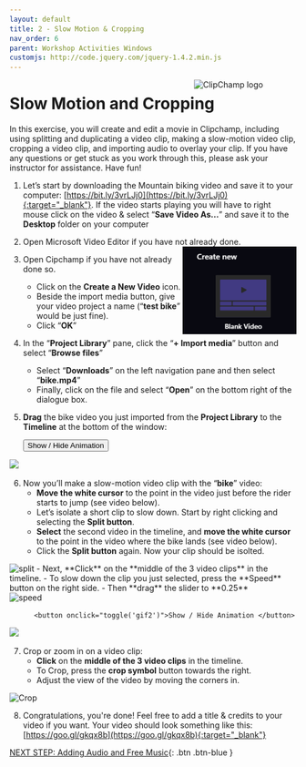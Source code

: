 ```yaml
---
layout: default
title: 2 - Slow Motion & Cropping
nav_order: 6
parent: Workshop Activities Windows
customjs: http://code.jquery.com/jquery-1.4.2.min.js
---
```


<img src="images/ms-videoeditor/cc-basics/logo.png" style="float:right;width:180px;" alt="ClipChamp logo">

# Slow Motion and Cropping
In this exercise, you will create and edit a movie in Clipchamp, including using splitting and duplicating a video clip, making a slow-motion video clip, cropping a video clip, and importing audio to overlay your clip. If you have any questions or get stuck as you work through this, please ask your instructor for assistance.  Have fun!

1.  Let’s start by downloading the Mountain biking video and save it to your computer: [https://bit.ly/3vrLJj0](https://bit.ly/3vrLJj0){:target="_blank"}. If the video starts playing you will have to right mouse click on the video & select “**Save Video As...**” and save it to the **Desktop** folder on your computer

2.  Open Microsoft Video Editor if you have not already done. 
    <img src="images/create-new.png" style="float:right;width:200px" alt="Create a New Video button">
3.  Open Cipchamp if you have not already done so.
    -   Click on the **Create a New Video** icon.
    -   Beside the import media button, give your video project a name (“**test bike**” would be just fine).
    -   Click “**OK**”

4.  In the “**Project Library**” pane, click the “**+ Import media**” button and select “**Browse files**”
    -   Select “**Downloads**” on the left navigation pane and then select “**bike.mp4**”
    -   Finally, click on the file and select  “**Open**” on the bottom right of the dialogue box.
      
5.  **Drag** the bike video you just imported from the **Project Library** to the **Timeline** at the bottom of the window:

      <button onclick="toggle('gif1')">Show / Hide Animation </button>
<div id="gif1">
      <img src="images/cc-slow1.gif">
      </div>
    
6.  Now you’ll make a slow-motion video clip with the “**bike**” video:
    -    **Move the white cursor** to the point in the video just before the rider starts to jump (see video below).
    -    Let’s isolate a short clip to slow down. Start by right clicking and selecting the **Split button**.
    -   **Select** the second video in the timeline, and **move the white cursor** to the point in the video where the bike lands (see video below).
    -   Click the **Split button** again. Now your clip should be isolted.
<img src="images/split-slo.png" style="width:400px;" alt="split">
    -   Next, **Click** on the **middle of the 3 video clips** in the timeline.
    -   To slow down the clip you just selected, press the **Speed** button on the right side. 
    -   Then **drag** the slider to **0.25** <br>
        <img src="images/speed-slo.png" style="width:300px;" alt="speed">

          <button onclick="toggle('gif2')">Show / Hide Animation </button>
<div id="gif2">
      <img src="images/cc-slow2.gif">
      </div>    
      
7.  Crop or zoom in on a video clip:
    -   **Click** on the **middle of the 3 video clips** in the timeline.
    -   To Crop, press the **crop symbol** button towards the right.
    -   Adjust the view of the video by moving the corners in. <br>
  <img src="images/crop.png" style="width:300px;" alt="Crop">

8.  Congratulations, you're done! Feel free to add a title & credits to your video if you want. Your video should look something like this: [https://goo.gl/gkqx8b](https://goo.gl/gkqx8b){:target="_blank"}

<script>  

 
    function toggle(input) {
        var x = document.getElementById(input);
        if (x.style.display === "none") {
            x.style.display = "block";
        } else {
            x.style.display = "none";
        }
    }
</script>

   [NEXT STEP: Adding Audio and Free Music](cc-audio-music.html){: .btn .btn-blue }
